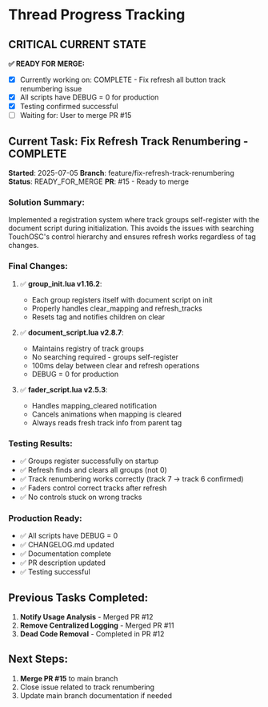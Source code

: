 # Thread Progress Tracking

## CRITICAL CURRENT STATE
**✅ READY FOR MERGE:**
- [x] Currently working on: COMPLETE - Fix refresh all button track renumbering issue
- [x] All scripts have DEBUG = 0 for production
- [x] Testing confirmed successful
- [ ] Waiting for: User to merge PR #15

## Current Task: Fix Refresh Track Renumbering - COMPLETE
**Started**: 2025-07-05
**Branch**: feature/fix-refresh-track-renumbering  
**Status**: READY_FOR_MERGE
**PR**: #15 - Ready to merge

### Solution Summary:
Implemented a registration system where track groups self-register with the document script during initialization. This avoids the issues with searching TouchOSC's control hierarchy and ensures refresh works regardless of tag changes.

### Final Changes:
1. ✅ **group_init.lua v1.16.2**:
   - Each group registers itself with document script on init
   - Properly handles clear_mapping and refresh_tracks
   - Resets tag and notifies children on clear

2. ✅ **document_script.lua v2.8.7**:
   - Maintains registry of track groups
   - No searching required - groups self-register
   - 100ms delay between clear and refresh operations
   - DEBUG = 0 for production

3. ✅ **fader_script.lua v2.5.3**:
   - Handles mapping_cleared notification
   - Cancels animations when mapping is cleared
   - Always reads fresh track info from parent tag

### Testing Results:
- ✅ Groups register successfully on startup
- ✅ Refresh finds and clears all groups (not 0)
- ✅ Track renumbering works correctly (track 7 → track 6 confirmed)
- ✅ Faders control correct tracks after refresh
- ✅ No controls stuck on wrong tracks

### Production Ready:
- ✅ All scripts have DEBUG = 0
- ✅ CHANGELOG.md updated
- ✅ Documentation complete
- ✅ PR description updated
- ✅ Testing successful

## Previous Tasks Completed:
1. **Notify Usage Analysis** - Merged PR #12
2. **Remove Centralized Logging** - Merged PR #11
3. **Dead Code Removal** - Completed in PR #12

## Next Steps:
1. **Merge PR #15** to main branch
2. Close issue related to track renumbering
3. Update main branch documentation if needed